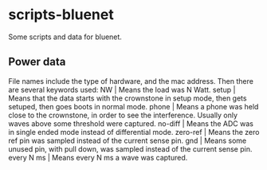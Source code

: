 # scripts-bluenet
Some scripts and data for bluenet.

## Power data
File names include the type of hardware, and the mac address. Then there are several keywords used:
NW | Means the load was N Watt.
setup | Means that the data starts with the crownstone in setup mode, then gets setuped, then goes boots in normal mode.
phone | Means a phone was held close to the crownstone, in order to see the interference. Usually only waves above some threshold were captured. 
no-diff | Means the ADC was in single ended mode instead of differential mode.
zero-ref | Means the zero ref pin was sampled instead of the current sense pin.
gnd | Means some unused pin, with pull down, was sampled instead of the current sense pin.
every N ms | Means every N ms a wave was captured.
